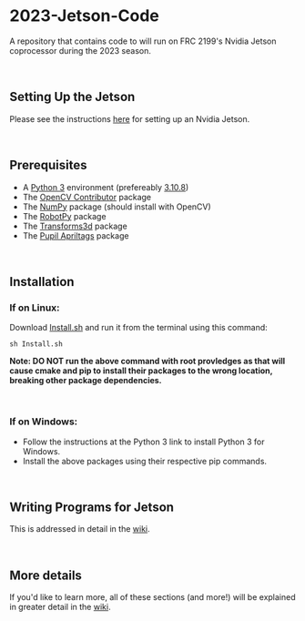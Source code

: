 <h1> 2023-Jetson-Code </h1>
<p>
	A repository that contains code to will run on FRC 2199's Nvidia Jetson coprocessor during the 2023 season.
</p>

</br>

<h2> Setting Up the Jetson </h2>
<p>
	Please see the instructions <a href="https://developer.nvidia.com/embedded/learn/get-started-jetson-nano-devkit">here</a> for setting up an Nvidia Jetson.
</p>

</br>

<h2> Prerequisites </h2>
<p>
	<ul>
		<li>A <a href="https://www.python.org/downloads/">Python 3</a> environment (prefereably <a href="https://www.python.org/downloads/release/python-3108/">3.10.8</a>)</li>
		<li>The <a href="https://pypi.org/project/opencv-contrib-python/">OpenCV Contributor</a> package</li>
		<li>The <a href="https://pypi.org/project/numpy/">NumPy</a> package (should install with OpenCV)</li>
		<li>The <a href="https://pypi.org/project/robotpy/">RobotPy</a> package</li>
		<li>The <a href="https://pypi.org/project/transforms3d/">Transforms3d</a> package</li>
		<li>The <a href="https://pypi.org/project/pupil-apriltags/">Pupil Apriltags</a> package</li>
	</ul>
</p>

</br>

<h2> Installation </h2>
<h3> If on Linux: </h3>
<p>
	Download <a href="https://github.com/PIE-Cubed/2023-Jetson-Code/blob/main/Install.sh">Install.sh</a> and run it from the terminal using this command: 
	
	sh Install.sh
</p>
<p>
	<strong>Note: DO NOT run the above command with root provledges as that will cause cmake and pip to install their packages to the wrong location, breaking other package dependencies.</strong>
</p>
</br>
<h3>If on Windows:</h3>
<p>
	<ul>
		<li>Follow the instructions at the Python 3 link to install Python 3 for Windows.</li>
		<li>Install the above packages using their respective pip commands.</li>
	</ul>
</p>

</br>

<h2> Writing Programs for Jetson </h2>
<p>
	This is addressed in detail in the <a href="https://github.com/PIE-Cubed/2023-Jetson-Code/wiki">wiki</a>.
</p>

</br>

<h2> More details </h2>
<p>
	If you'd like to learn more, all of these sections (and more!) will be explained in greater detail in the <a href="https://github.com/PIE-Cubed/2023-Jetson-Code/wiki">wiki</a>.
</p>